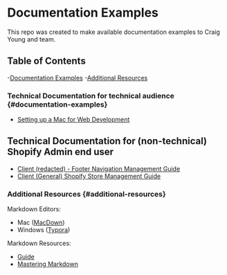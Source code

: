 # Documentation Examples

This repo was created to make available documentation examples to Craig Young and team. 

## Table of Contents

-[Documentation Examples](#documentation-examples)
-[Additional Resources](#additional-resources)

### Technical Documentation for technical audience {#documentation-examples}
- [Setting up a Mac for Web Development](https://gist.github.com/jeremybwilson/31a8a7deda0504128111c519812456ec)

## Technical Documentation for (non-technical) Shopify Admin end user
- [Client (redacted) - Footer Navigation Management Guide](https://github.com/jeremybwilson/documentation-examples/blob/master/Client%20(Redacted)%20Store%20Footer%20Navigation%20Guide.md)
- [Client (General) Shopify Store Management Guide](https://github.com/jeremybwilson/documentation-examples/blob/master/Shopify%20MGMT%20Guide%20-%20Full.pdf)

### Additional Resources {#additional-resources}

Markdown Editors:

- Mac ([MacDown](https://macdown.uranusjr.com/))
- Windows ([Typora](https://typora.io/))

Markdown Resources:

- [Guide](https://www.markdownguide.org/)
- [Mastering Markdown](https://guides.github.com/features/mastering-markdown/)
